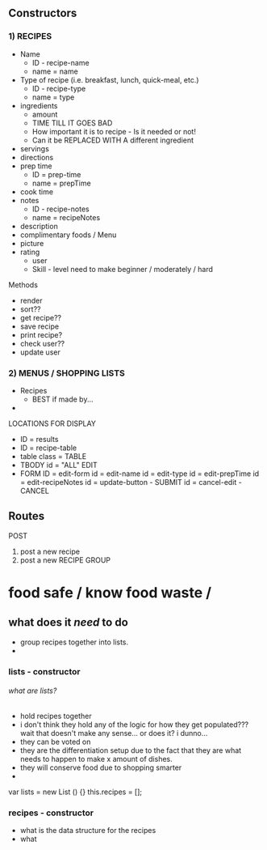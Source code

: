 

## Constructors

### 1) RECIPES
  - Name
      - ID - recipe-name
      - name = name
  - Type of recipe (i.e. breakfast, lunch, quick-meal, etc.)
      - ID - recipe-type
      - name = type
  - ingredients
    - amount
    - TIME TILL IT GOES BAD
    - How important it is to recipe - Is it needed or not!
    - Can it be REPLACED WITH A different ingredient
  - servings
  - directions
  - prep time
      - ID = prep-time
      - name = prepTime
  - cook time
  - notes
      - ID - recipe-notes
      - name = recipeNotes
  - description
  - complimentary foods / Menu
  - picture
  - rating
    - user
    - Skill - level need to make beginner / moderately / hard

  Methods
  - render
  - sort??
  - get recipe??
  - save recipe
  - print recipe?
  - check user??
  - update user

### 2) MENUS / SHOPPING LISTS
  - Recipes
    - BEST if made by...
  -


LOCATIONS FOR DISPLAY
- ID = results
- ID = recipe-table
- table class = TABLE
- TBODY id = "ALL"
EDIT
- FORM ID = edit-form
  id = edit-name
  id = edit-type
  id = edit-prepTime
  id = edit-recipeNotes
  id = update-button - SUBMIT
  id = cancel-edit - CANCEL


## Routes

POST
1) post a new recipe
2) post a new RECIPE GROUP



# food safe / know food waste /

## what does it *need* to do
- group recipes together into lists.
-


### lists - constructor

###### what are lists?
- hold recipes together
- i don't think they hold any of the logic for how they get populated??? wait that doesn't make any sense... or does it? i dunno...
- they can be voted on
- they are the differentiation setup due to the fact that they are what needs to happen to make x amount of dishes.
- they will conserve food due to shopping smarter
-

var lists = new List () {}
  this.recipes = [];


### recipes - constructor
- what is the data structure for the recipes
- what
